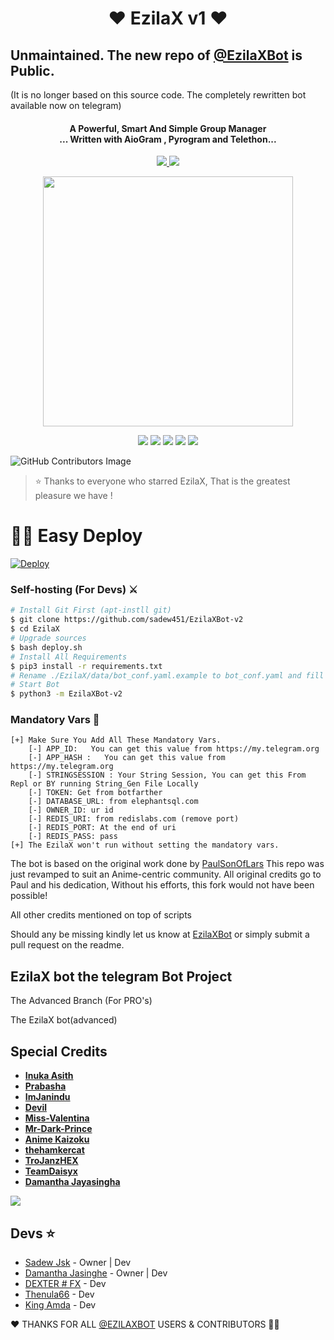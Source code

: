 <h1 align="center"><b>❤️ EzilaX v1  ❤️</b></h1>

## Unmaintained. The new repo of [@EzilaXBot](https://t.me/EzilaXBot) is Public. 

(It is no longer based on this source code. The completely rewritten bot available now on telegram)

<h4 align="center">A Powerful, Smart And Simple Group Manager <br> ... Written with AioGram , Pyrogram and Telethon...</h4>
<p align='center'>
  <a href="https://www.python.org/" alt="made-with-python"> <img src="https://img.shields.io/badge/Made%20with-Python-1f425f.svg?style=flat-square&logo=python&color=blue" /> </a>
  <a href="https://github.com/Sadew451/EzilaXBot-v2/graphs/commit-activity" alt="Maintenance"> <img src="https://img.shields.io/badge/Maintained%3F-yes-green.svg?style=flat-square" /> </a>
</p>


<p align="center"><a href="https://t.me/Ezila_Support"><img src="https://telegra.ph/file/0185237db647fd0cf294f.png" width="400"></a></p>
<p align="center">
    <a href="https://github.com/Sadew451/EzilaXBot-v2"> <img src="https://img.shields.io/github/repo-size/sadew451/ezilaxbot-v2?color=orange&logo=github&logoColor=green&style=for-the-badge" /></a>
    <a href="https://github.com/sadew451/EzilaXBot-v2/commits/sadew451"> <img src="https://img.shields.io/github/last-commit/sadew451/ezilaxbot-v2?color=brown&logo=github&logoColor=green&style=for-the-badge" /></a>
    <a href="https://github.com/sadew451/ezilaxbot-v2/issues"> <img src="https://img.shields.io/github/issues/sadew451/ezilaxbot-v2?color=blueviolet&logo=github&logoColor=green&style=for-the-badge" /></a>
    <a href="https://github.com/sadew451/ezilaxbot-v2/network/members"> <img src="https://img.shields.io/github/forks/sadew451/ezilaxbot-v2?color=red&logo=github&logoColor=green&style=for-the-badge" /></a>  
    <a href="https://pypi.org/project/Telethon/"> <img src="https://img.shields.io/pypi/v/telethon?color=yellow&label=telethon&logo=python&logoColor=green&style=for-the-badge" /></a>
</p>

![GitHub Contributors Image](https://contrib.rocks/image?repo=Sadew451/EzilaX)

> ⭐️ Thanks to everyone who starred EzilaX, That is the greatest pleasure we have !

# 🏃‍♂️ Easy Deploy 

[![Deploy](https://www.herokucdn.com/deploy/button.svg)](https://heroku.com/deploy?template=https://github.com/sadew451/EzilaX.git)


### Self-hosting (For Devs) ⚔
```sh
# Install Git First (apt-instll git)
$ git clone https://github.com/sadew451/EzilaXBot-v2
$ cd EzilaX
# Upgrade sources
$ bash deploy.sh
# Install All Requirements 
$ pip3 install -r requirements.txt
# Rename ./EzilaX/data/bot_conf.yaml.example to bot_conf.yaml and fill
# Start Bot 
$ python3 -m EzilaXBot-v2
```
### Mandatory Vars 📒
```
[+] Make Sure You Add All These Mandatory Vars. 
    [-] APP_ID:   You can get this value from https://my.telegram.org
    [-] APP_HASH :   You can get this value from https://my.telegram.org
    [-] STRINGSESSION : Your String Session, You can get this From Repl or BY running String_Gen File Locally
    [-] TOKEN: Get from botfarther
    [-] DATABASE_URL: from elephantsql.com
    [-] OWNER_ID: ur id
    [-] REDIS_URI: from redislabs.com (remove port)
    [-] REDIS_PORT: At the end of uri
    [-] REDIS_PASS: pass
[+] The EzilaX won't run without setting the mandatory vars.
```



The bot is based on the original work done by [PaulSonOfLars](https://github.com/PaulSonOfLars)
This repo was just revamped to suit an Anime-centric community. All original credits go to Paul and his dedication, Without his efforts, this fork would not have been possible!

All other credits mentioned on top of scripts

Should any be missing kindly let us know at [EzilaXBot](https://t.me/Ezila_Updates) or simply submit a pull request on the readme.

## EzilaX bot the telegram Bot Project
The Advanced Branch (For PRO's)

The EzilaX bot(advanced)

## Special Credits

- **[Inuka Asith](https://github.com/inukaasith)**
- **[Prabasha](https://github.com/prabhasha-p/)**
- **[ImJanindu](https://github.com/imjanindu)** 
- **[Devil](https://github.com/lucifeermorningstar)** 
- **[Miss-Valentina](https://github.com/Miss-Valentina)** 
- **[Mr-Dark-Prince](https://github.com/Mr-Dark-Prince/)** 
- **[Anime Kaizoku](https://github.com/AnimeKaizoku)**
- **[thehamkercat](https://github.com/thehamkercat/)**
- **[TroJanzHEX](https://github.com/TroJanzHEX/)**
- **[TeamDaisyx](https://github.com/teamdaisyx)**
- **[Damantha Jayasingha](https://github.com/damantha126)**


<a href="https://github.com/sadew451/EzilaX/graphs/contributors"><img src="https://opencollective.com/sadew451EzilaX/contributors.svg?width=890&button=false" /></a>


## Devs ⭐️

- [Sadew Jsk](https://Github.com/sadew451) - Owner | Dev
- [Damantha Jasinghe](https://github.com/Damantha126) - Owner | Dev
- [DEXTER # FX](https://github.com/weejays) - Dev
- [Thenula66](https://github.com/thenula63728292) - Dev
- [King Amda](https://github.com/King-Amda) - Dev

❤️ THANKS FOR ALL  [@EZILAXBOT](https://T.me/EzilaXBot) USERS & CONTRIBUTORS 🙋‍♂️

